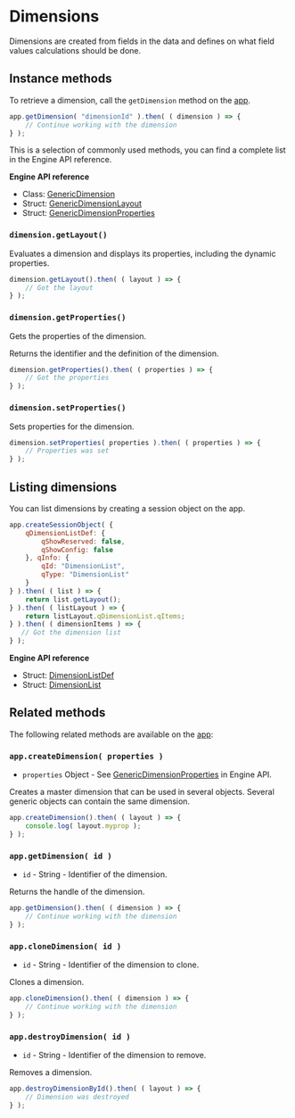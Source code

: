 # Dimensions

Dimensions are created from fields in the data and defines on what field values calculations should be done.


## Instance methods

To retrieve a dimension, call the `getDimension` method on the [app](apps.md).

```javascript
app.getDimension( "dimensionId" ).then( ( dimension ) => {
    // Continue working with the dimension
} );
```

This is a selection of commonly used methods, you can find a complete list in the Engine API reference.

**Engine API reference**
- Class: [GenericDimension](https://help.qlik.com/en-US/sense-developer/Subsystems/EngineAPI/Content/Classes/GenericDimensionClass/GenericDimension-class.htm)
- Struct: [GenericDimensionLayout](https://help.qlik.com/en-US/sense-developer/Subsystems/EngineAPI/Content/Structs/GenericDimensionLayout.htm)
- Struct: [GenericDimensionProperties](https://help.qlik.com/en-US/sense-developer/Subsystems/EngineAPI/Content/Structs/GenericDimensionProperties.htm)


### `dimension.getLayout()`

Evaluates a dimension and displays its properties, including the dynamic properties.

```javascript
dimension.getLayout().then( ( layout ) => {
    // Got the layout
} );
```


### `dimension.getProperties()`

Gets the properties of the dimension.

Returns the identifier and the definition of the dimension.

```javascript
dimension.getProperties().then( ( properties ) => {
    // Got the properties
} );
```


### `dimension.setProperties()`

Sets properties for the dimension.

```javascript
dimension.setProperties( properties ).then( ( properties ) => {
    // Properties was set
} );
```


## Listing dimensions

You can list dimensions by creating a session object on the app.

```javascript
app.createSessionObject( {
    qDimensionListDef: {
        qShowReserved: false,
        qShowConfig: false
    }, qInfo: {
        qId: "DimensionList",
        qType: "DimensionList"
    }
} ).then( ( list ) => {
    return list.getLayout();
} ).then( ( listLayout ) => {
    return listLayout.qDimensionList.qItems;
} ).then( ( dimensionItems ) => {
   // Got the dimension list
} );
```

**Engine API reference**
- Struct: [DimensionListDef](https://help.qlik.com/en-US/sense-developer/Subsystems/EngineAPI/Content/Structs/DimensionListDef.htm)
- Struct: [DimensionList](https://help.qlik.com/en-US/sense-developer/Subsystems/EngineAPI/Content/Structs/DimensionList.htm)


## Related methods

The following related methods are available on the [app](apps.md):

### `app.createDimension( properties )`

- `properties` Object - See [GenericDimensionProperties](https://help.qlik.com/en-US/sense-developer/Subsystems/EngineAPI/Content/Classes/AppClass/App-class-CreateDimension-method.htm#GenericDimensionProperties) in Engine API.

Creates a master dimension that can be used in several objects. Several generic objects can contain the same dimension.

```javascript
app.createDimension().then( ( layout ) => {
    console.log( layout.myprop );
} );
```


### `app.getDimension( id )`

- `id` - String - Identifier of the dimension.

Returns the handle of the dimension.

```javascript
app.getDimension().then( ( dimension ) => {
    // Continue working with the dimension
} );
```


### `app.cloneDimension( id )`

- `id` - String - Identifier of the dimension to clone.

Clones a dimension.

```javascript
app.cloneDimension().then( ( dimension ) => {
    // Continue working with the dimension
} );
```


### `app.destroyDimension( id )`

- `id` - String - Identifier of the dimension to remove.

Removes a dimension.

```javascript
app.destroyDimensionById().then( ( layout ) => {
    // Dimension was destroyed
} );
```
